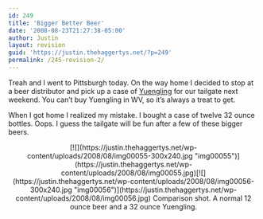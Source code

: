 ```yaml
---
id: 249
title: 'Bigger Better Beer'
date: '2008-08-23T21:27:38-05:00'
author: Justin
layout: revision
guid: 'https://justin.thehaggertys.net/?p=249'
permalink: /245-revision-2/
---
```


Treah and I went to Pittsburgh today. On the way home I decided to stop at a beer distributor and pick up a case of [Yuengling](http://www.yuengling.com) for our tailgate next weekend. You can’t buy Yuengling in WV, so it’s always a treat to get.

When I got home I realized my mistake. I bought a case of twelve 32 ounce bottles. Oops. I guess the tailgate will be fun after a few of these bigger beers.

<center>  
[![](https://justin.thehaggertys.net/wp-content/uploads/2008/08/img00055-300x240.jpg "img00055")](https://justin.thehaggertys.net/wp-content/uploads/2008/08/img00055.jpg)[![](https://justin.thehaggertys.net/wp-content/uploads/2008/08/img00056-300x240.jpg "img00056")](https://justin.thehaggertys.net/wp-content/uploads/2008/08/img00056.jpg)  
Comparison shot. A normal 12 ounce beer and a 32 ounce Yuengling.

</center>